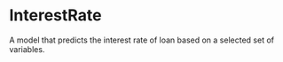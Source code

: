 # InterestRate
A model that predicts the interest rate of loan based on a selected set of variables.
